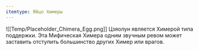 ```yaml
---
itemtype: Яйцо Химеры
---
```

![[Temp/Placeholder_Chimera_Egg.png]]
Цзяолун является Химерой типа поддержки. Эта Мифическая Химера одним звучным ревом может заставить отступить большинство других Химер или врагов.
